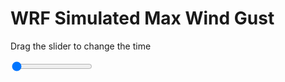 <h1>WRF Simulated Max Wind Gust</h1>
<p>Drag the slider to change the time</p>

<div class="slidecontainer">
<input oninput='setImage(this)' class="slider" type="range" min="0" max="9" value="0" step="1" />
<img id='img'/>
</div>

<script>
var img = document.getElementById('img');
var img_array = ['/assets/images/wrf/w_wrfout_d01_2020-03-21_12:00:00.png',
'/assets/images/wrf/w_wrfout_d01_2020-03-21_13:00:00.png',
'/assets/images/wrf/w_wrfout_d01_2020-03-21_14:00:00.png',
'/assets/images/wrf/w_wrfout_d01_2020-03-21_15:00:00.png',
'/assets/images/wrf/w_wrfout_d01_2020-03-21_16:00:00.png',
'/assets/images/wrf/w_wrfout_d01_2020-03-21_17:00:00.png',
'/assets/images/wrf/w_wrfout_d01_2020-03-21_18:00:00.png',
'/assets/images/wrf/w_wrfout_d01_2020-03-21_19:00:00.png',
'/assets/images/wrf/w_wrfout_d01_2020-03-21_20:00:00.png',];
function setImage(obj)
{
        var value = obj.value;
        img.src = img_array[value];

}
</script>
